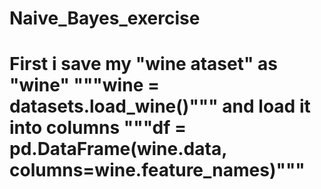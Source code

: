 # Naive_Bayes_exercise
# First i save my "wine ataset" as "wine" """wine = datasets.load_wine()""" and load it into columns """df = pd.DataFrame(wine.data, columns=wine.feature_names)"""
